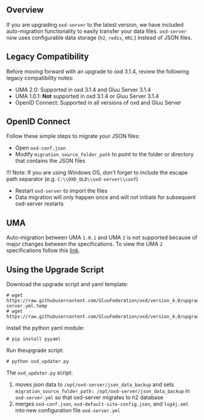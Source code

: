 ## Overview

If you are upgrading `oxd-server` to the latest version, we have included auto-migration functionality to easily transfer your data files. `oxd-server` now uses configurable data storage (`h2`, `redis`, etc.) instead of JSON files.

## Legacy Compatibility
Before moving forward with an upgrade to oxd 3.1.4, review the following legacy compatibility notes:

- UMA 2.0: Supported in oxd 3.1.4 and Gluu Server 3.1.4      
- UMA 1.0.1: **Not** supported in oxd 3.1.4 or Gluu Server 3.1.4    
- OpenID Connect: Supported in all versions of oxd and Gluu Server         

## OpenID Connect 
Follow these simple steps to migrate your JSON files:

- Open `oxd-conf.json` 
- Modify `migration_source_folder_path` to point to the folder or directory that contains the JSON files

!!! Note: 
    If you are using Windows OS, don't forget to include the escape path separator (e.g. `C:\\OXD_OLD\\oxd-server\\conf`)

- Restart `oxd-server` to import the files
- Data migration will only happen once and will not initiate for subsequent oxd-server restarts  

## UMA 
Auto-migration between UMA `1.0.1` and UMA `2` is not supported because of major changes between the specifications. To view the UMA `2` specifications follow this [link](https://docs.kantarainitiative.org/uma/ed/uma-core-2.0-01.html#without-rpt).

## Using the Upgrade Script

Download the upgrade script and yaml template:

```
# wget https://raw.githubusercontent.com/GluuFederation/oxd/version_4.0/upgrade/oxd-server.yml.temp
# wget https://raw.githubusercontent.com/GluuFederation/oxd/version_4.0/upgrade/oxd_updater.py
```

Install the python yaml module:

```
# pip install pyyaml
```

Run theupgrade script:

```
# python oxd_updater.py
```

The `oxd_updater.py` script:
  1. moves json data to `/opt/oxd-server/json_data_backup` and sets 
    `migration_source_folder_path: /opt/oxd-server/json_data_backup` in `oxd-server.yml`
    so that oxd-server migrates to h2 database
  1. merges `oxd-conf.json`, `oxd-default-site-config.json`, and `log4j.xml` into new configuration file `oxd-server.yml`
  
